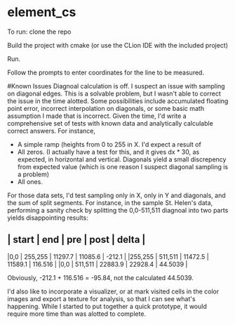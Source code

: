 # element_cs

To run: clone the repo

Build the project with cmake (or use the CLion IDE with the included project)

Run. 

Follow the prompts to enter coordinates for the line to be measured. 

#Known Issues
Diagnoal calculation is off. I suspect an issue with sampling on diagonal edges. This is a solvable problem, but I wasn't able to correct the issue in the time alotted. 
Some possibilities include accumulated floating point error, incorrect interpolation on diagonals, or some basic math assumption I made that is incorrect.
Given the time, I'd write a comprehensive set of tests with known data and analytically calculable correct answers. For instance, 

* A simple ramp (heights from 0 to 255 in X. I'd expect a result of
* All zeros. (I actually have a test for this, and it gives dx * 30, as expected, in horizontal and vertical. Diagonals yield a small discrepency from expected value (which is one reason I suspect diagonal sampling is a problem)
* All ones.

For those data sets, I'd test sampling only in X, only in Y and diagonals, and the sum of split segments. For instance, in the sample St. Helen's data, performing a sanity check by splitting the 0,0-511,511 diagnoal into two parts yields disappointing results:

| start | end | pre | post | delta |
------------------------------------
|0,0 | 255,255 | 11297.7 | 11085.6 | -212.1 |
|255,255 | 511,511 | 11472.5 | 11589.1 | 116.516 |
|0,0 | 511,511 | 22883.9 | 22928.4 | 44.5039 |

Obviously, -212.1 + 116.516 = -95.84, not the calculated 44.5039. 

I'd also like to incorporate a visualizer, or at mark visited cells in the color images and export a texture for analysis, so that I can see what's happening. While I started to put together a quick prototype, it would require more time than was alotted to complete. 

